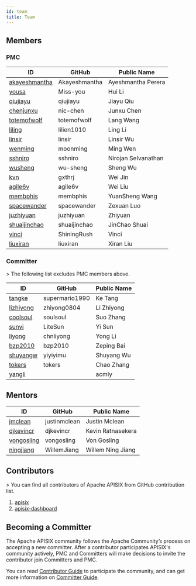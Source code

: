 ```yaml
---
id: team
title: Team
---
```

## Members

### PMC

| ID                                                                        | GitHub        | Public Name         |
| ------------------------------------------------------------------------- | ------------- | ------------------- |
| [akayeshmantha](https://whimsy.apache.org/roster/committer/akayeshmantha) | Akayeshmantha | Ayeshmantha Perera  |
| [yousa](https://whimsy.apache.org/roster/committer/yousa)                 | Miss-you      | Hui Li              |
| [qiujiayu](https://whimsy.apache.org/roster/committer/qiujiayu)           | qiujiayu      | Jiayu Qiu           |
| [chenjunxu](https://whimsy.apache.org/roster/committer/chenjunxu)         | nic-chen      | Junxu Chen          |
| [totemofwolf](https://whimsy.apache.org/roster/committer/totemofwolf)     | totemofwolf   | Lang Wang           |
| [liling](https://whimsy.apache.org/roster/committer/liling)               | lilien1010    | Ling Li             |
| [linsir](https://whimsy.apache.org/roster/committer/linsir)               | linsir        | Linsir Wu           |
| [wenming](https://whimsy.apache.org/roster/committer/wenming)             | moonming      | Ming Wen            |
| [sshniro](https://whimsy.apache.org/roster/committer/sshniro)             | sshniro       | Nirojan Selvanathan |
| [wusheng](https://whimsy.apache.org/roster/committer/wusheng)             | wu-sheng      | Sheng Wu            |
| [kvn](https://whimsy.apache.org/roster/committer/kvn)                     | gxthrj        | Wei Jin             |
| [agile6v](https://whimsy.apache.org/roster/committer/agile6v)             | agile6v       | Wei Liu             |
| [membphis](https://whimsy.apache.org/roster/committer/membphis)           | membphis      | YuanSheng Wang      |
| [spacewander](https://whimsy.apache.org/roster/committer/spacewander)     | spacewander   | Zexuan Luo          |
| [juzhiyuan](https://whimsy.apache.org/roster/committer/juzhiyuan)         | juzhiyuan     | Zhiyuan             |
| [shuaijinchao](https://whimsy.apache.org/roster/committer/shuaijinchao)   | shuaijinchao  | JinChao Shuai       |
| [vinci](https://whimsy.apache.org/roster/committer/vinci)                 | ShiningRush   | Vinci               |
| [liuxiran](https://whimsy.apache.org/roster/committer/liuxiran)           | liuxiran      | Xiran Liu           |

### Committer

&gt; The following list excludes PMC members above.

| ID                                                                | GitHub         | Public Name |
| ----------------------------------------------------------------- | -------------- | ----------- |
| [tangke](https://whimsy.apache.org/roster/committer/tangke)       | supermario1990 | Ke Tang     |
| [lizhiyong](https://whimsy.apache.org/roster/committer/lizhiyong) | zhiyong0804    | Li Zhiyong  |
| [coolsoul](https://whimsy.apache.org/roster/committer/coolsoul)   | soulsoul       | Suo Zhang   |
| [sunyi](https://whimsy.apache.org/roster/committer/sunyi)         | LiteSun        | Yi Sun      |
| [liyong](https://whimsy.apache.org/roster/committer/liyong)       | chnliyong      | Yong Li     |
| [bzp2010](https://whimsy.apache.org/roster/committer/bzp2010)     | bzp2010        | Zeping Bai  |
| [shuyangw](https://whimsy.apache.org/roster/committer/shuyangw)   | yiyiyimu       | Shuyang Wu  |
| [tokers](https://whimsy.apache.org/roster/committer/tokers)       | tokers         | Chao Zhang  |
| [yangli](https://whimsy.apache.org/roster/committer/yangli)       |                | acmly       |

## Mentors

| ID                                                                  | GitHub       | Public Name       |
| ------------------------------------------------------------------- | ------------ | ----------------- |
| [jmclean](https://whimsy.apache.org/roster/committer/jmclean)       | justinmclean | Justin Mclean     |
| [djkevincr](https://whimsy.apache.org/roster/committer/djkevincr)   | djkevincr    | Kevin Ratnasekera |
| [vongosling](https://whimsy.apache.org/roster/committer/vongosling) | vongosling   | Von Gosling       |
| [ningjiang](https://whimsy.apache.org/roster/committer/ningjiang)   | WillemJiang  | Willem Ning Jiang |

## Contributors

&gt; You can find all contributors of Apache APISIX from GitHub contribution list.

1.  [apisix](https://github.com/apache/apisix/graphs/contributors)
2.  [apisix-dashboard](https://github.com/apache/apisix-dashboard/graphs/contributors)

## Becoming a Committer

The Apache APISIX community follows the Apache Community’s process on accepting a new committer. After a contributor participates APISIX's community actively, PMC and Committers will make decisions to invite the contributor join Committers and PMC.

You can read [Contributor Guide](./contributor-guide.md) to participate the community, and can get more information on [Committer Guide](./committer-guide.md).
